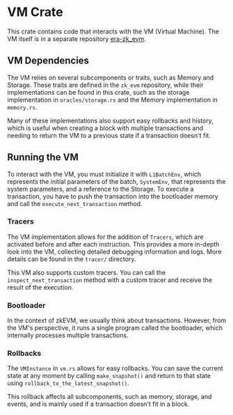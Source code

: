 # VM Crate

This crate contains code that interacts with the VM (Virtual Machine). The VM itself is in a separate repository
[era-zk_evm][zk_evm_repo_ext].

## VM Dependencies

The VM relies on several subcomponents or traits, such as Memory and Storage. These traits are defined in the `zk_evm`
repository, while their implementations can be found in this crate, such as the storage implementation in
`oracles/storage.rs` and the Memory implementation in `memory.rs`.

Many of these implementations also support easy rollbacks and history, which is useful when creating a block with
multiple transactions and needing to return the VM to a previous state if a transaction doesn't fit.

## Running the VM

To interact with the VM, you must initialize it with `L1BatchEnv`, which represents the initial parameters of the batch,
`SystemEnv`, that represents the system parameters, and a reference to the Storage. To execute a transaction, you have
to push the transaction into the bootloader memory and call the `execute_next_transaction` method.

### Tracers

The VM implementation allows for the addition of `Tracers`, which are activated before and after each instruction. This
provides a more in-depth look into the VM, collecting detailed debugging information and logs. More details can be found
in the `tracer/` directory.

This VM also supports custom tracers. You can call the `inspect_next_transaction` method with a custom tracer and
receive the result of the execution.

### Bootloader

In the context of zkEVM, we usually think about transactions. However, from the VM's perspective, it runs a single
program called the bootloader, which internally processes multiple transactions.

### Rollbacks

The `VMInstance` in `vm.rs` allows for easy rollbacks. You can save the current state at any moment by calling
`make_snapshot()` and return to that state using `rollback_to_the_latest_snapshot()`.

This rollback affects all subcomponents, such as memory, storage, and events, and is mainly used if a transaction
doesn't fit in a block.

[zk_evm_repo_ext]: https://github.com/matter-labs/era-zk_evm 'external zk EVM repo'
